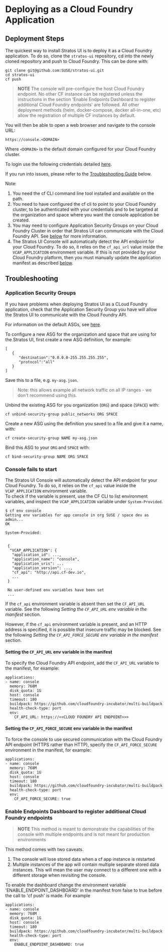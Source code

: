 # Deploying as a Cloud Foundry Application

## Deployment Steps

The quickest way to install Stratos UI is to deploy it as a Cloud Foundry application. To do so, clone the `stratos-ui` repository, cd into the newly cloned repository and push to Cloud Foundry. This can be done with:

```
git clone git@github.com:SUSE/stratos-ui.git
cd stratos-ui
cf push
```

>**NOTE** The console will pre-configure the host Cloud Foundry endpoint. No other CF instance can be registered unless the instructions in the section 'Enable Endpoints Dashboard to register additional Cloud Foundry endpoints' are followed.
 All other deployment methods (helm, docker-compose, docker all-in-one, etc) allow the registration of multiple CF instances by default.

You will then be able to open a web browser and navigate to the console URL:

`https://console.<DOMAIN>`

Where `<DOMAIN>` is the default domain configured for your Cloud Foundry cluster.

To login use the following credentials detailed [here](../../docs/access.md).

If you run into issues, please refer to the [Troubleshooting Guide](#troubleshooting) below.

Note:

1. You need the cf CLI command line tool installed and available on the path.
2. You need to have configured the cf cli to point to your Cloud Foundry cluster, to be authenticated with your credentials and to be targeted at the organization and space where you want the console application be created.
3. You may need to configure Application Security Groups on your Cloud Foundry Cluster in order that  Stratos UI can communicate with the Cloud Foundry API. See [below](#application-security-groups) for more information.
4. The Stratos UI Console will automatically detect the API endpoint for your Cloud Foundry. To do so, it relies on the `cf_api_url` value inside the `VCAP_APPLICATION` environment variable. If this is not provided by your Cloud Foundry platform, then you must manually update the application manifest as described [below](#console-fails-to-start).

## Troubleshooting

### Application Security Groups

If you have problems when deploying Stratos UI as a CLoud Foundry application, check that the Application Security Group you have will allow the Stratos UI to communicate with the Cloud Foundry API.

For information on the default ASGs, see [here](https://docs.cloudfoundry.org/concepts/asg.html#default-asg).

To configure a new ASG for the organization and space that are using for the Stratos UI, first create a new ASG definition, for example:

```
[
   {
      "destination":"0.0.0.0-255.255.255.255",
      "protocol":"all"
   }
]
```

Save this to a file, e.g. `my-asg.json`.

> Note: this allows example all network traffic on all IP ranges - we don't recommend using this.

Unbind the existing ASG for you organization (`ORG`) and space (`SPACE`) with:

```
cf unbind-security-group public_networks ORG SPACE
```

Create a new ASG using the definition you saved to a file and give it a name, with:

```
cf create-security-group NAME my-asg.json
```

Bind this ASG to your `ORG` and `SPACE` with:

```
cf bind-security-group NAME ORG SPACE
```

### Console fails to start

The Stratos UI Console will automatically detect the API endpoint for your Cloud Foundry. To do so, it relies on the `cf_api` value inside the `VCAP_APPLICATION` environment variable.  
To check if the variable is present, use the CF CLI to list environment variables, and inspect the `VCAP_APPLICATION` variable under `System-Provided`. 

```
$ cf env console
Getting env variables for app console in org SUSE / space dev as admin...
OK
 
System-Provided:
 
 
 {
  "VCAP_APPLICATION": {
   "application_id": ...,
   "application_name": "console",
   "application_uris": ...
   "application_version": ...,
   "cf_api": "http://api.cf-dev.io",
   ...
 }
 
 No user-defined env variables have been set
 ...
```

If the `cf_api` environment variable is absent then set the `CF_API_URL` variable. See the following _Setting the `CF_API_URL` env variable in the manifest_ section.


However, if the `cf_api` environment variable is present, and an HTTP address is specified, it is possible that insecure traffic may be blocked. See the following _Setting the `CF_API_FORCE_SECURE` env variable in the manifest_ section.


#### Setting the `CF_API_URL` env variable in the manifest

To specify the Cloud Foundry API endpoint, add the `CF_API_URL` variable to the manifest, for example:

```
applications:
- name: console
  memory: 768M
  disk_quota: 1G
  host: console
  timeout: 180
  buildpack: https://github.com/cloudfoundry-incubator/multi-buildpack
  health-check-type: port
  env:
    CF_API_URL: https://<<CLOUD FOUNDRY API ENDPOINT>>>
```

#### Setting the `CF_API_FORCE_SECURE` env variable in the manifest

To force the console to use secured communication with the Cloud Foundry API endpoint (HTTPS rather than HTTP), specify the `CF_API_FORCE_SECURE` environment in the manifest, for example:

```
applications:
- name: console
  memory: 768M
  disk_quota: 1G
  host: console
  timeout: 180
  buildpack: https://github.com/cloudfoundry-incubator/multi-buildpack
  health-check-type: port
  env:
    CF_API_FORCE_SECURE: true
```

### Enable Endpoints Dashboard to register additional Cloud Foundry endpoints

>**NOTE** This method is meant to demonstrate the capabilities of the console with multiple endpoints and is not meant for production environments

This method comes with two caveats.

1. The console will lose stored data when a cf app instance is restarted
2. Multiple instances of the app will contain multiple separate stored data instances. This will mean the user may connect to a different one with a different storage when revisiting the console.


To enable the dashboard change the environment variable 'ENABLE_ENDPOINT_DASHBOARD' in the manifest from false to true before the call to 'cf push' is made. For example

```
applications:
- name: console
  memory: 768M
  disk_quota: 1G
  host: console
  timeout: 180
  buildpack: https://github.com/cloudfoundry-incubator/multi-buildpack
  health-check-type: port
  env:
    ENABLE_ENDPOINT_DASHBOARD: true
```
